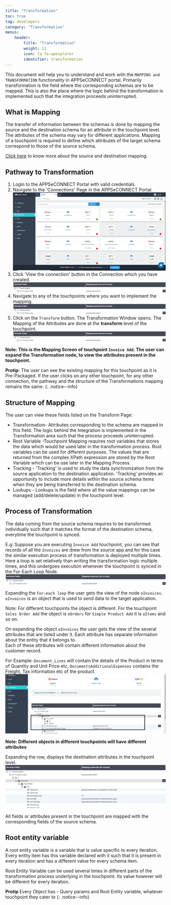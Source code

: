 ```yaml
---
title: "Transformation"
toc: true
tag: developers
category: "Transformation"
menus: 
    header:
        title: "Transformation"
        weight: 11
        icon: fa fa-wpexplorer
        identifier: transformation
---
```

This document will help you to understand and work with the `MAPPING and TRANSFORMATION` functionality in APPSeCONNECT portal. 
Primarily transformation is the field where the corresponding schemas are to be mapped. 
This is also the place where the logic behind the transformation is implemented such that the integration proceeds uninterrupted.

## What is Mapping

The transfer of information between the schemas is done by mapping the source and the destination schema for an attribute 
in the touchpoint level. The attributes of the schema may vary for different applications. Mapping of a touchpoint is 
required to define which attributes of the target schema correspond to those of the source schema.

[Click here](/transformation/define-source-destination-transformation/) to know more about the source and destination mapping.


## Pathway to Transformation

1. Login to the APPSeCONNECT Portal with valid credentials.
2. Navigate to the 'Connections' Page in the APPSeCONNECT Portal.
![connectionpageview-transformation](/staticfiles/Transformation/media/connectionpageview-transformation.png)
3. Click 'View the connection' button in the Connection which you have created.
![process-of-transformation](/staticfiles/Transformation/media/process-of-transformation.png)
4. Navigate to any of the touchpoints where you want to implement the mapping.
![process-of-transformation](/staticfiles/Transformation/media/process-of-transformation.png)
5. Click on the `Transform` button. The Transformation Window opens. 
   The Mapping of the Attributes are done at the **transform** level of the touchpoint.
![process-of-transformation](/staticfiles/Transformation/media/process-of-transformation.png)

**Note: This is the Mapping Screen of touchpoint `Invoice Add`. 
The user can expand the Transformation node, to view the attributes present in the touchpoint.**

**Protip:** The user can see the existing mapping for this touchpoint as it is Pre-Packaged. If the user clicks on any other touchpoint,
for any other connection, the pathway and the structure of the Transformations mapping remains the same. 
{: .notice--info}

## Structure of Mapping

The user can view these fields listed on the Transform Page:
* Transformation- Attributes corresponding to the schema are mapped in this field. The logic behind the Integration is implemented in the Transformation area such that the process proceeds uninterrupted. 
* Root Variable -Touchpoint Mapping requires root variables that stores the data which would be used later in the transformation process. Root variables can be used for different purposes. 
  The values that are returned from the complex XPath expression are stored by the Root Variable which can be use later in the Mapping Process. 
* Tracking - 'Tracking' is used to study the data synchronization from the source application to the destination application. 'Tracking' provides an opportunity to include more details within the source schema 
  items when they are being transferred to the destination schema.
* Lookups - Lookups is the field where all the value mappings can be managed (add/delete/update) in the touchpoint level.

## Process of Transformation

The data coming from the source schema requires to be transformed individually such that it matches the format of the destination schema,
everytime the touchpoint is synced.

E.g: Suppose you are executing `Invoice Add` touchpoint, you can see that records of all the `Invoices` are 
drew from the source app and for this case the similar execution process of transformation is deployed multiple
 times. Here a loop is set relatively than writing the transformation logic multiple times, and this undergoes 
execution whenever the touchpoint is synced in the For-Each Loop Node.  
![process-of-transformation](/staticfiles/Transformation/media/process-of-transformation.png)

Expanding the `For-each loop` the user gets the view of the node `oInvoices`. `oInvoices` is an object that is used to send data to the target application. 

Note: For different touchpoints the object is different. For the touchpoint `Sales Order Add` the object is `oOrders` for `Simple Product Add` it is `oItems` and so on.

On expanding the object `oInvoices` the user gets the view of the several attributes that are listed under it. 
Each attribute has separate information about the entity that it belongs to.  
Each of these attributes will contain different information about the customer record. 

For Example: `Document_Lines` will contain the details of the Product in terms of Quantity and Unit Price etc, 
`DocumentsAdditionalExpenses` contains the Freight, Tax information etc of the product. 
![process-of-transformation2](/staticfiles/Transformation/media/process-of-transformation2.png)

**Note: Different objects in different touchpoints will have different attributes**  

Expanding the row, displays the destination attributes in the touchpoint level.
![process-of-transformation3](/staticfiles/Transformation/media/process-of-transformation3.png)

All fields or attributes present in the touchpoint are mapped with the corresponding fields of the source schema.

## Root entity variable

A root entity variable is a variable that is value specific to every iteration. 
Every entity item has this variable declared with it such that it is present in every iteration and has a different 
value for every schema item.

Root Entity Variable can be used several times in different parts of the transformation process underlying in the touchpoint. 
Its value however will be different for every iteration.

**Protip** Every Object has - Query params and Root Entity variable, whatever touchpoint they cater to
{: .notice--info}

